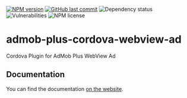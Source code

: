 [![NPM version](https://img.shields.io/npm/v/admob-plus-cordova-webview-ad.svg)](https://npmjs.org/package/admob-plus-cordova-webview-ad)
[![GitHub last commit](https://img.shields.io/github/last-commit/admob-plus/admob-plus)](https://github.com/admob-plus/admob-plus)
![Dependency status](https://img.shields.io/librariesio/release/npm/admob-plus-cordova-webview-ad)
![Vulnerabilities](https://img.shields.io/snyk/vulnerabilities/npm/admob-plus-cordova-webview-ad)
![NPM license](https://img.shields.io/npm/l/admob-plus-cordova-webview-ad)

# admob-plus-cordova-webview-ad

Cordova Plugin for AdMob Plus WebView Ad

## Documentation

You can find the documentation [on the website](https://admob-plus.github.io/docs/cordova/ads/webview).
